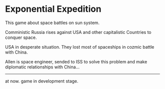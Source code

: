 # Exponential Expedition

This game about space battles on sun system.

Comministic Russia rises against USA and other capitalistic Countries to conquer space.

USA in desperate situation. They lost most of spaceships in cozmic battle with China.

Allen is space engineer, sended to ISS to solve this problem and make diplomatic relationships with China...

---
at now. game in development stage.

